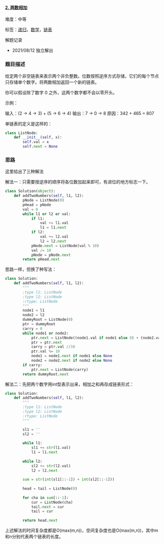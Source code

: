 #### [2\. 两数相加](https://leetcode-cn.com/problems/add-two-numbers/)

难度：中等

标签：[递归](../Topic/递归.md)，[数学](../Topic/数学.md)，[链表](../Topic/链表.md)

解题记录

- 2021/08/12 独立解出

### 题目描述

给定两个非空链表来表示两个非负整数。位数按照逆序方式存储，它们的每个节点只存储单个数字。将两数相加返回一个新的链表。

你可以假设除了数字 0 之外，这两个数字都不会以零开头。

示例：

输入：(2 -> 4 -> 3) + (5 -> 6 -> 4)
输出：7 -> 0 -> 8
原因：342 + 465 = 807



单链表的定义是这样的：

```python
class ListNode:
	def __init__(self, x):
		self.val = x
		self.next = None
```

### 思路

这里给出了三种解法

解法一：只需要按逆序的顺序将各位数加起来即可，有进位的地方标志一下。

```python
class Solution(object):
    def addTwoNumbers(self, l1, l2):
        pNode = ListNode(0)
        pHead = pNode
        val = 0
        while l1 or l2 or val:
            if l1:
                val += l1.val
                l1 = l1.next
            if l2:
                val += l2.val
                l2 = l2.next
            pNode.next = ListNode(val % 10)
            val /= 10
            pNode = pNode.next
        return pHead.next
```

思路一样，但换了种写法：

```python
class Solution:
    def addTwoNumbers(self, l1, l2):
        """
        :type l1: ListNode
        :type l2: ListNode
        :rtype: ListNode
        """
        node1 = l1
        node2 = l2
        dummyRoot = ListNode(0)
        ptr = dummyRoot
        carry = 0
        while node1 or node2:
            ptr.next = ListNode((node1.val if node1 else 0) + (node2.val if node2 else 0) + carry)
            ptr = ptr.next
            carry = ptr.val //10
            ptr.val %= 10
            node1 = node1.next if node1 else None
            node2 = node2.next if node2 else None
        if carry:
            ptr.next = ListNode(carry)
        return dummyRoot.next
```

解法二：先把两个数字用int型表示出来，相加之和再存成链表形式：

```python
class Solution:
    def addTwoNumbers(self, l1, l2):
        """
        :type l1: ListNode
        :type l2: ListNode
        :rtype: ListNode
        """

        sl1 = ''
	    sl2 = ''
	    
	    while l1:
	        sl1 += str(l1.val)
	        l1 = l1.next
	        
	    while l2:
	        sl2 += str(l2.val)
	        l2 = l2.next
	    
	    sum = str(int(sl1[::-1]) + int(sl2[::-1]))
	    
	    head = tail = ListNode(0)
	    
	    for cha in sum[::-1]:
	        cur = ListNode(cha)
	        tail.next = cur
	        tail = cur
	        
	    return head.next
```

上述解法的时间复杂度都是O(max(m,n))，空间复杂度也是O(max(m,n))，其中m和n分别代表两个链表的长度。